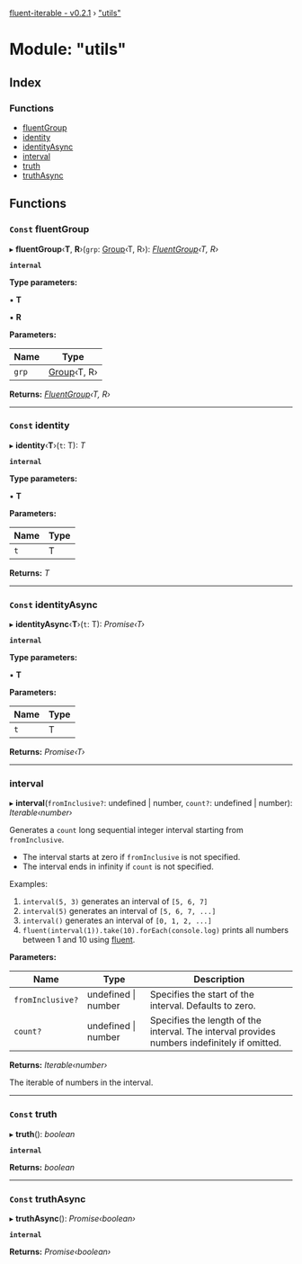 [fluent-iterable - v0.2.1](../README.md) › ["utils"](_utils_.md)

# Module: "utils"

## Index

### Functions

* [fluentGroup](_utils_.md#const-fluentgroup)
* [identity](_utils_.md#const-identity)
* [identityAsync](_utils_.md#const-identityasync)
* [interval](_utils_.md#interval)
* [truth](_utils_.md#const-truth)
* [truthAsync](_utils_.md#const-truthasync)

## Functions

### `Const` fluentGroup

▸ **fluentGroup**‹**T**, **R**›(`grp`: [Group](../interfaces/_types_.group.md)‹T, R›): *[FluentGroup](../interfaces/_types_.fluentgroup.md)‹T, R›*

**`internal`** 

**Type parameters:**

▪ **T**

▪ **R**

**Parameters:**

Name | Type |
------ | ------ |
`grp` | [Group](../interfaces/_types_.group.md)‹T, R› |

**Returns:** *[FluentGroup](../interfaces/_types_.fluentgroup.md)‹T, R›*

___

### `Const` identity

▸ **identity**‹**T**›(`t`: T): *T*

**`internal`** 

**Type parameters:**

▪ **T**

**Parameters:**

Name | Type |
------ | ------ |
`t` | T |

**Returns:** *T*

___

### `Const` identityAsync

▸ **identityAsync**‹**T**›(`t`: T): *Promise‹T›*

**`internal`** 

**Type parameters:**

▪ **T**

**Parameters:**

Name | Type |
------ | ------ |
`t` | T |

**Returns:** *Promise‹T›*

___

###  interval

▸ **interval**(`fromInclusive?`: undefined | number, `count?`: undefined | number): *Iterable‹number›*

Generates a `count` long sequential integer interval starting from `fromInclusive`.

* The interval starts at zero if `fromInclusive` is not specified.
* The interval ends in infinity if `count` is not specified.

Examples:

1. `interval(5, 3)` generates an interval of `[5, 6, 7]`
2. `interval(5)` generates an interval of `[5, 6, 7, ...]`
3. `interval()` generates an interval of `[0, 1, 2, ...]`
4. `fluent(interval(1)).take(10).forEach(console.log)` prints all numbers between 1 and 10 using [fluent](_fluent_.md#fluent).

**Parameters:**

Name | Type | Description |
------ | ------ | ------ |
`fromInclusive?` | undefined &#124; number | Specifies the start of the interval. Defaults to zero. |
`count?` | undefined &#124; number | Specifies the length of the interval. The interval provides numbers indefinitely if omitted. |

**Returns:** *Iterable‹number›*

The iterable of numbers in the interval.

___

### `Const` truth

▸ **truth**(): *boolean*

**`internal`** 

**Returns:** *boolean*

___

### `Const` truthAsync

▸ **truthAsync**(): *Promise‹boolean›*

**`internal`** 

**Returns:** *Promise‹boolean›*
